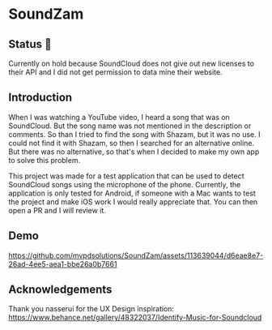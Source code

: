 # SoundZam
## Status 🚧
Currently on hold because SoundCloud does not give out new licenses to their API and I did not get permission to data mine their website.
## Introduction
When I was watching a YouTube video, I heard a song that was on SoundCloud. But the song name was not mentioned in the description or comments. So than I tried to find the song with Shazam, but it was no use. I could not find it with Shazam, so then I searched for an alternative online. But there was no alternative, so that's when I decided to make my own app to solve this problem.

This project was made for a test application that can be used to detect SoundCloud songs using the microphone of the phone.
Currently, the application is only tested for Android, if someone with a Mac wants to test the project and make iOS work I would really appreciate that. You can then open a PR and I will review it.
## Demo
https://github.com/mvpdsolutions/SoundZam/assets/113639044/d6eae8e7-26ad-4ee5-aea1-bbe26a0b7661

## Acknowledgements
Thank you nasserui for the UX Design inspiration:
https://www.behance.net/gallery/48322037/Identify-Music-for-Soundcloud
